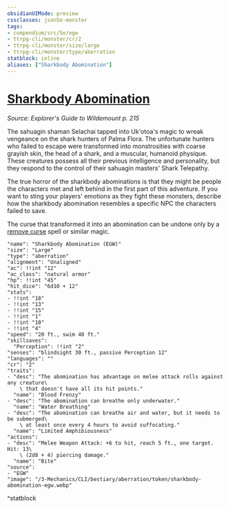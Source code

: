 ```yaml
---
obsidianUIMode: preview
cssclasses: json5e-monster
tags:
- compendium/src/5e/egw
- ttrpg-cli/monster/cr/2
- ttrpg-cli/monster/size/large
- ttrpg-cli/monster/type/aberration
statblock: inline
aliases: ["Sharkbody Abomination"]
---
```

# [Sharkbody Abomination](3-Mechanics\CLI\bestiary\aberration/sharkbody-abomination-egw.md)
*Source: Explorer's Guide to Wildemount p. 215*  

The sahuagin shaman Selachai tapped into Uk'otoa's magic to wreak vengeance on the shark hunters of Palma Flora. The unfortunate hunters who failed to escape were transformed into monstrosities with coarse grayish skin, the head of a shark, and a muscular, humanoid physique. These creatures possess all their previous intelligence and personality, but they respond to the control of their sahuagin masters' Shark Telepathy.

The true horror of the sharkbody abominations is that they might be people the characters met and left behind in the first part of this adventure. If you want to sting your players' emotions as they fight these monsters, describe how the sharkbody abomination resembles a specific NPC the characters failed to save.

The curse that transformed it into an abomination can be undone only by a [remove curse](/3-Mechanics/CLI/spells/remove-curse.md) spell or similar magic.

```statblock
"name": "Sharkbody Abomination (EGW)"
"size": "Large"
"type": "aberration"
"alignment": "Unaligned"
"ac": !!int "12"
"ac_class": "natural armor"
"hp": !!int "45"
"hit_dice": "6d10 + 12"
"stats":
- !!int "18"
- !!int "13"
- !!int "15"
- !!int "1"
- !!int "10"
- !!int "4"
"speed": "20 ft., swim 40 ft."
"skillsaves":
  "Perception": !!int "2"
"senses": "blindsight 30 ft., passive Perception 12"
"languages": ""
"cr": "2"
"traits":
- "desc": "The abomination has advantage on melee attack rolls against any creature\
    \ that doesn't have all its hit points."
  "name": "Blood Frenzy"
- "desc": "The abomination can breathe only underwater."
  "name": "Water Breathing"
- "desc": "The abomination can breathe air and water, but it needs to be submerged\
    \ at least once every 4 hours to avoid suffocating."
  "name": "Limited Amphibiousness"
"actions":
- "desc": "Melee Weapon Attack: +6 to hit, reach 5 ft., one target. Hit: 13\
    \ (2d8 + 4) piercing damage."
  "name": "Bite"
"source":
- "EGW"
"image": "/3-Mechanics/CLI/bestiary/aberration/token/sharkbody-abomination-egw.webp"
```
^statblock